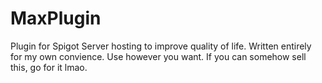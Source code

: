 # MaxPlugin

Plugin for Spigot Server hosting to improve quality of life.  Written entirely for my own convience.  Use however you want.  If you can somehow sell this, go for it lmao.
